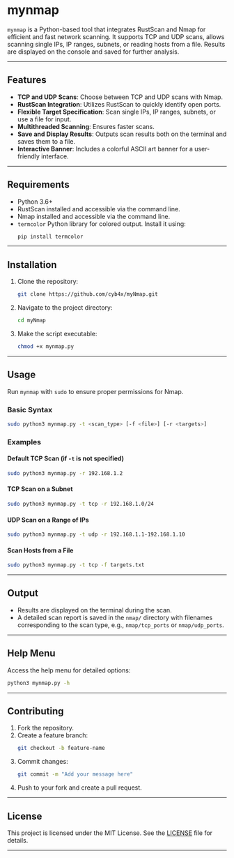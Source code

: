# mynmap

`mynmap` is a Python-based tool that integrates RustScan and Nmap for efficient and fast network scanning. It supports TCP and UDP scans, allows scanning single IPs, IP ranges, subnets, or reading hosts from a file. Results are displayed on the console and saved for further analysis.

---

## Features

- **TCP and UDP Scans**: Choose between TCP and UDP scans with Nmap.
- **RustScan Integration**: Utilizes RustScan to quickly identify open ports.
- **Flexible Target Specification**: Scan single IPs, IP ranges, subnets, or use a file for input.
- **Multithreaded Scanning**: Ensures faster scans.
- **Save and Display Results**: Outputs scan results both on the terminal and saves them to a file.
- **Interactive Banner**: Includes a colorful ASCII art banner for a user-friendly interface.

---

## Requirements

- Python 3.6+
- RustScan installed and accessible via the command line.
- Nmap installed and accessible via the command line.
- `termcolor` Python library for colored output. Install it using:
  ```bash
  pip install termcolor
  ```

---

## Installation

1. Clone the repository:
   ```bash
   git clone https://github.com/cyb4x/myNmap.git
   ```
2. Navigate to the project directory:
   ```bash
   cd myNmap
   ```
3. Make the script executable:
   ```bash
   chmod +x mynmap.py
   ```

---

## Usage

Run `mynmap` with `sudo` to ensure proper permissions for Nmap.

### Basic Syntax

```bash
sudo python3 mynmap.py -t <scan_type> [-f <file>] [-r <targets>]
```

### Examples

#### Default TCP Scan (if `-t` is not specified)
```bash
sudo python3 mynmap.py -r 192.168.1.2
```

#### TCP Scan on a Subnet
```bash
sudo python3 mynmap.py -t tcp -r 192.168.1.0/24
```

#### UDP Scan on a Range of IPs
```bash
sudo python3 mynmap.py -t udp -r 192.168.1.1-192.168.1.10
```

#### Scan Hosts from a File
```bash
sudo python3 mynmap.py -t tcp -f targets.txt
```

---

## Output

- Results are displayed on the terminal during the scan.
- A detailed scan report is saved in the `nmap/` directory with filenames corresponding to the scan type, e.g., `nmap/tcp_ports` or `nmap/udp_ports`.

---

## Help Menu

Access the help menu for detailed options:
```bash
python3 mynmap.py -h
```

---

## Contributing

1. Fork the repository.
2. Create a feature branch:
   ```bash
   git checkout -b feature-name
   ```
3. Commit changes:
   ```bash
   git commit -m "Add your message here"
   ```
4. Push to your fork and create a pull request.

---

## License

This project is licensed under the MIT License. See the [LICENSE](LICENSE) file for details.

---

